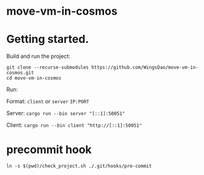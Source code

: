 # move-vm-in-cosmos

# Getting started.

Build and run the project: 
```
git clone --recurse-submodules https://github.com/WingsDao/move-vm-in-cosmos.git
cd move-vm-in-cosmos
```

Run:

Format: `client` or `server` `IP:PORT`

Server: `cargo run --bin server "[::1]:50051"`

Client: `cargo run --bin client "http://[::1]:50051"`

# precommit hook

```shell script
ln -s $(pwd)/check_project.sh ./.git/hooks/pre-commit
```